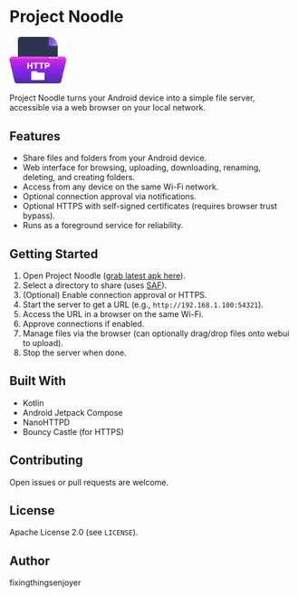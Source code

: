 # Project Noodle

<img src="app/src/main/assets/project_noodle.png" alt="Project Noodle Icon" width="100">

Project Noodle turns your Android device into a simple file server, accessible via a web browser on your local network.

## Features
- Share files and folders from your Android device.
- Web interface for browsing, uploading, downloading, renaming, deleting, and creating folders.
- Access from any device on the same Wi-Fi network.
- Optional connection approval via notifications.
- Optional HTTPS with self-signed certificates (requires browser trust bypass).
- Runs as a foreground service for reliability.

## Getting Started
1. Open Project Noodle ([grab latest apk here](https://github.com/fixing-things-enjoyer/ProjectNoodle/releases)).
2. Select a directory to share (uses [SAF](https://developer.android.com/guide/topics/providers/document-provider)).
3. (Optional) Enable connection approval or HTTPS.
4. Start the server to get a URL (e.g., `http://192.168.1.100:54321`).
5. Access the URL in a browser on the same Wi-Fi.
6. Approve connections if enabled.
7. Manage files via the browser (can optionally drag/drop files onto webui to upload).
8. Stop the server when done.

## Built With
- Kotlin
- Android Jetpack Compose
- NanoHTTPD
- Bouncy Castle (for HTTPS)

## Contributing
Open issues or pull requests are welcome.

## License
Apache License 2.0 (see `LICENSE`).

## Author
fixingthingsenjoyer
